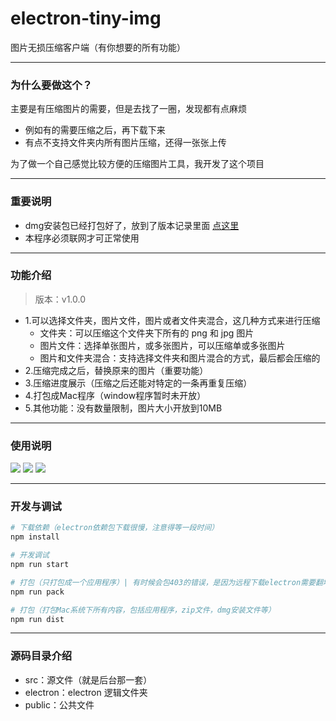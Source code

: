 # electron-tiny-img

图片无损压缩客户端（有你想要的所有功能）

---
### 为什么要做这个？

主要是有压缩图片的需要，但是去找了一圈，发现都有点麻烦

- 例如有的需要压缩之后，再下载下来
- 有点不支持文件夹内所有图片压缩，还得一张张上传

为了做一个自己感觉比较方便的压缩图片工具，我开发了这个项目

---

### 重要说明

- dmg安装包已经打包好了，放到了版本记录里面 [点这里](https://github.com/zhukunpenglinyutong/electron-tiny-img/releases/tag/1.0.0)
- 本程序必须联网才可正常使用

---
### 功能介绍

> 版本：v1.0.0

- 1.可以选择文件夹，图片文件，图片或者文件夹混合，这几种方式来进行压缩
    - 文件夹：可以压缩这个文件夹下所有的 png 和 jpg 图片
    - 图片文件：选择单张图片，或多张图片，可以压缩单或多张图片
    - 图片和文件夹混合：支持选择文件夹和图片混合的方式，最后都会压缩的
- 2.压缩完成之后，替换原来的图片（重要功能）
- 3.压缩进度展示（压缩之后还能对特定的一条再重复压缩）
- 4.打包成Mac程序（window程序暂时未开放）
- 5.其他功能：没有数量限制，图片大小开放到10MB

---

### 使用说明

<img src="./doc/1.png" />
<img src="./doc/2.png" />
<img src="./doc/3.png" />

---

### 开发与调试

```sh
# 下载依赖（electron依赖包下载很慢，注意得等一段时间）
npm install

# 开发调试
npm run start

# 打包（只打包成一个应用程序）| 有时候会包403的错误，是因为远程下载electron需要翻墙
npm run pack

# 打包（打包Mac系统下所有内容，包括应用程序，zip文件，dmg安装文件等）
npm run dist
```

---

### 源码目录介绍

- src：源文件（就是后台那一套）
- electron：electron 逻辑文件夹
- public：公共文件
